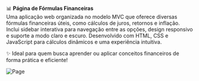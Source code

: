 📊 **Página de Fórmulas Financeiras**  
Uma aplicação web organizada no modelo MVC que oferece diversas fórmulas financeiras úteis, como cálculos de juros, retornos e inflação. Inclui sidebar interativa para navegação entre as opções, design responsivo e suporte a modo claro e escuro. Desenvolvido com HTML, CSS e JavaScript para cálculos dinâmicos e uma experiência intuitiva.  

✨ Ideal para quem busca aprender ou aplicar conceitos financeiros de forma prática e eficiente!  

![Page](lib/home.png)

